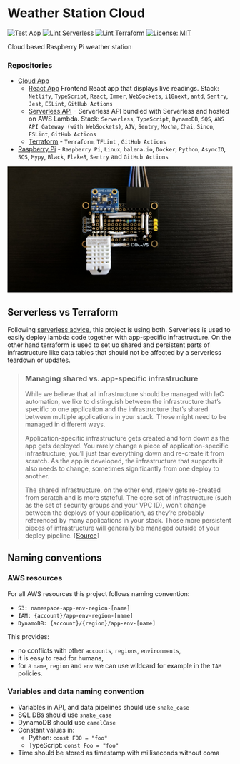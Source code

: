 # Weather Station Cloud

[![Test App](https://github.com/bartoszadamczyk/weather-station-cloud/actions/workflows/test_app.yml/badge.svg?branch=main)](https://github.com/bartoszadamczyk/weather-station-cloud/actions/workflows/test_app.yml)
[![Lint Serverless](https://github.com/bartoszadamczyk/weather-station-cloud/actions/workflows/test_serverless.yml/badge.svg?branch=main)](https://github.com/bartoszadamczyk/weather-station-cloud/actions/workflows/test_serverless.yml)
[![Lint Terraform](https://github.com/bartoszadamczyk/weather-station-cloud/actions/workflows/lint_terraform.yml/badge.svg?branch=main)](https://github.com/bartoszadamczyk/weather-station-cloud/actions/workflows/lint_terraform.yml)
[![License: MIT](https://img.shields.io/github/license/bartoszadamczyk/weather-station-cloud)](https://github.com/bartoszadamczyk/weather-station-cloud/blob/main/LICENSE)

Cloud based Raspberry Pi weather station

### Repositories

- [Cloud App](https://github.com/bartoszadamczyk/weather-station-cloud)
    - [React App](https://github.com/bartoszadamczyk/weather-station-cloud/app) Frontend React app that displays live
      readings. Stack: `Netlify`, `TypeScript`, `React`, `Immer`, `WebSockets`, `i18next`, `antd`, `Sentry`, `Jest`,
      `ESLint`, `GitHub Actions`
    - [Serverless API](https://github.com/bartoszadamczyk/weather-station-cloud/serverless) - Serverless API bundled
      with Serverless and hosted on AWS Lambda. Stack: `Serverless`, `TypeScript`, `DynamoDB`, `SQS`,
      `AWS API Gateway (with WebSockets)`, `AJV`, `Sentry`, `Mocha`, `Chai`, `Sinon`, `ESLint`, `GitHub Actions`
    - [Terraform](https://github.com/bartoszadamczyk/weather-station-cloud/terraform) - `Terraform`, `TFLint`
      , `GitHub Actions`
- [Raspberry Pi](https://github.com/bartoszadamczyk/weather-station-rpi) - `Raspberry Pi`, `Linux`, `balena.io`,
  `Docker`, `Python`, `AsyncIO`, `SQS`, `Mypy`, `Black`, `Flake8`, `Sentry` and `GitHub Actions`


![All sensors module](https://github.com/bartoszadamczyk/weather-station-rpi/blob/main/docs/all-sensors-module.jpg?raw=true)

## Serverless vs Terraform

Following [serverless advice](https://www.serverless.com/blog/definitive-guide-terraform-serverless), this project is
using both. Serverless is used to easily deploy lambda code together with app-specific infrastructure. On the other hand
terraform is used to set up shared and persistent parts of infrastructure like data tables that should not be affected
by a serverless teardown or updates.

> ### Managing shared vs. app-specific infrastructure
> While we believe that all infrastructure should be managed with IaC automation, we like to distinguish between the
> infrastructure that’s specific to one application and the infrastructure that’s shared between multiple applications
> in your stack. Those might need to be managed in different ways.
>
> Application-specific infrastructure gets created and torn down as the app gets deployed. You rarely change a piece of
> application-specific infrastructure; you’ll just tear everything down and re-create it from scratch. As the app is
> developed, the infrastructure that supports it also needs to change, sometimes significantly from one deploy to another.
>
> The shared infrastructure, on the other end, rarely gets re-created from scratch and is more stateful. The core set of
> infrastructure (such as the set of security groups and your VPC ID), won’t change between the deploys of your
> application, as they’re probably referenced by many applications in your stack. Those more persistent pieces of
> infrastructure will generally be managed outside of your deploy pipeline.
[[Source](https://www.serverless.com/blog/definitive-guide-terraform-serverless)]

## Naming conventions

### AWS resources

For all AWS resources this project follows naming convention:

- `S3: namespace-app-env-region-[name]`
- `IAM: {account}/app-env-region-[name]`
- `DynamoDB: {account}/{region}/app-env-[name]`

This provides:

- no conflicts with other `accounts`, `regions`, `environments`,
- it is easy to read for humans,
- for a `name`, `region` and `env` we can use wildcard for example in the `IAM` policies.

### Variables and data naming convention

- Variables in API, and data pipelines should use `snake_case`
- SQL DBs should use `snake_case`
- DynamoDB should use `camelCase`
- Constant values in:
    - Python: `const FOO = "foo"`
    - TypeScript: `const Foo = "foo"`
- Time should be stored as timestamp with milliseconds without coma
